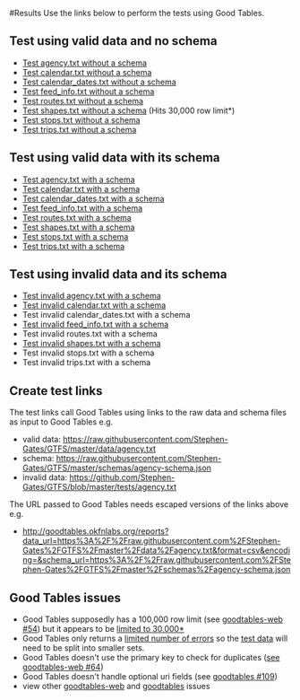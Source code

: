 #Results
Use the links below to perform the tests using Good Tables.

## Test using valid data and no schema
- [Test agency.txt without a schema](http://goodtables.okfnlabs.org/reports?data_url=https%3A%2F%2Fraw.githubusercontent.com%2FStephen-Gates%2FGTFS%2Fmaster%2Fdata%2Fagency.txt&format=csv&encoding=&schema_url=)
- [Test calendar.txt without a schema](http://goodtables.okfnlabs.org/reports?data_url=https%3A%2F%2Fraw.githubusercontent.com%2FStephen-Gates%2FGTFS%2Fmaster%2Fdata%2Fcalendar.txt&format=csv&encoding=&schema_url=)
- [Test calendar_dates.txt without a schema](http://goodtables.okfnlabs.org/reports?data_url=https%3A%2F%2Fraw.githubusercontent.com%2FStephen-Gates%2FGTFS%2Fmaster%2Fdata%2Fcalendar_dates.txt&format=csv&encoding=&schema_url=)
- [Test feed_info.txt without a schema](http://goodtables.okfnlabs.org/reports?data_url=https%3A%2F%2Fraw.githubusercontent.com%2FStephen-Gates%2FGTFS%2Fmaster%2Fdata%2Ffeed_info.txt&format=csv&encoding=&schema_url=)
- [Test routes.txt without a schema](http://goodtables.okfnlabs.org/reports?data_url=https%3A%2F%2Fraw.githubusercontent.com%2FStephen-Gates%2FGTFS%2Fmaster%2Fdata%2Froutes.txt&format=csv&encoding=&schema_url=)
- [Test shapes.txt without a schema](http://goodtables.okfnlabs.org/reports?data_url=https%3A%2F%2Fraw.githubusercontent.com%2FStephen-Gates%2FGTFS%2Fmaster%2Fdata%2Fshapes.txt&format=csv&encoding=&schema_url=) (Hits 30,000 row limit*)
- [Test stops.txt without a schema](http://goodtables.okfnlabs.org/reports?data_url=https%3A%2F%2Fraw.githubusercontent.com%2FStephen-Gates%2FGTFS%2Fmaster%2Fdata%2Fstops.txt&format=csv&encoding=&schema_url=)
- [Test trips.txt without a schema](http://goodtables.okfnlabs.org/reports?data_url=https%3A%2F%2Fraw.githubusercontent.com%2FStephen-Gates%2FGTFS%2Fmaster%2Fdata%2Ftrips.txt&format=csv&encoding=&schema_url=)

## Test using valid data with its schema
- [Test agency.txt with a schema](http://goodtables.okfnlabs.org/reports?data_url=https%3A%2F%2Fraw.githubusercontent.com%2FStephen-Gates%2FGTFS%2Fmaster%2Fdata%2Fagency.txt&format=csv&encoding=&schema_url=https%3A%2F%2Fraw.githubusercontent.com%2FStephen-Gates%2FGTFS%2Fmaster%2Fschemas%2Fagency-schema.json)
- [Test calendar.txt with a schema](http://goodtables.okfnlabs.org/reports?data_url=https%3A%2F%2Fraw.githubusercontent.com%2FStephen-Gates%2FGTFS%2Fmaster%2Fdata%2Fcalendar.txt&format=csv&encoding=&schema_url=https%3A%2F%2Fraw.githubusercontent.com%2FStephen-Gates%2FGTFS%2Fmaster%2Fschemas%2Fcalendar-schema.json)
- [Test calendar_dates.txt with a schema](http://goodtables.okfnlabs.org/reports?data_url=https%3A%2F%2Fraw.githubusercontent.com%2FStephen-Gates%2FGTFS%2Fmaster%2Fdata%2Fcalendar_dates.txt&format=csv&encoding=&schema_url=https%3A%2F%2Fraw.githubusercontent.com%2FStephen-Gates%2FGTFS%2Fmaster%2Fschemas%2Fcalendar_dates-schema.json)
- [Test feed_info.txt with a schema](http://goodtables.okfnlabs.org/reports?data_url=https%3A%2F%2Fraw.githubusercontent.com%2FStephen-Gates%2FGTFS%2Fmaster%2Fdata%2Ffeed_info.txt&format=csv&encoding=&schema_url=https%3A%2F%2Fraw.githubusercontent.com%2FStephen-Gates%2FGTFS%2Fmaster%2Fschemas%2Ffeed_info-schema.json)
- [Test routes.txt with a schema](http://goodtables.okfnlabs.org/reports?data_url=https%3A%2F%2Fraw.githubusercontent.com%2FStephen-Gates%2FGTFS%2Fmaster%2Fdata%2Froutes.txt&format=csv&encoding=&schema_url=https%3A%2F%2Fraw.githubusercontent.com%2FStephen-Gates%2FGTFS%2Fmaster%2Fschemas%2Froutes-schema.json)
- [Test shapes.txt with a schema](http://goodtables.okfnlabs.org/reports?data_url=https%3A%2F%2Fraw.githubusercontent.com%2FStephen-Gates%2FGTFS%2Fmaster%2Fdata%2Fshapes.txt&format=csv&encoding=&schema_url=https%3A%2F%2Fraw.githubusercontent.com%2FStephen-Gates%2FGTFS%2Fmaster%2Fschemas%2Fshapes-schema.json)  
- [Test stops.txt with a schema](http://goodtables.okfnlabs.org/reports?data_url=https%3A%2F%2Fraw.githubusercontent.com%2FStephen-Gates%2FGTFS%2Fmaster%2Fdata%2Fstops.txt&format=csv&encoding=&schema_url=https%3A%2F%2Fraw.githubusercontent.com%2FStephen-Gates%2FGTFS%2Fmaster%2Fschemas%2Fstops-schema.json)  
- [Test trips.txt with a schema](http://goodtables.okfnlabs.org/reports?data_url=https%3A%2F%2Fraw.githubusercontent.com%2FStephen-Gates%2FGTFS%2Fmaster%2Fdata%2Ftrips.txt&format=csv&encoding=&schema_url=https%3A%2F%2Fraw.githubusercontent.com%2FStephen-Gates%2FGTFS%2Fmaster%2Fschemas%2Ftrips-schema.json)  

## Test using invalid data and its schema
- [Test invalid agency.txt with a schema](http://goodtables.okfnlabs.org/reports?data_url=https%3A%2F%2Fraw.githubusercontent.com%2FStephen-Gates%2FGTFS%2Fmaster%2Ftests%2Fagency.txt&format=csv&encoding=&schema_url=https%3A%2F%2Fraw.githubusercontent.com%2FStephen-Gates%2FGTFS%2Fmaster%2Fschemas%2Fagency-schema.json)
- [Test invalid calendar.txt with a schema](http://goodtables.okfnlabs.org/reports?data_url=https%3A%2F%2Fraw.githubusercontent.com%2FStephen-Gates%2FGTFS%2Fmaster%2Ftests%2Fcalendar.txt&format=csv&encoding=&schema_url=https%3A%2F%2Fraw.githubusercontent.com%2FStephen-Gates%2FGTFS%2Fmaster%2Fschemas%2Fcalendar-schema.json)
- Test invalid calendar_dates.txt with a schema
- [Test invalid feed_info.txt with a schema](http://goodtables.okfnlabs.org/reports?data_url=https%3A%2F%2Fraw.githubusercontent.com%2FStephen-Gates%2FGTFS%2Fmaster%2Ftests%2Ffeed_info.txt&format=csv&encoding=&schema_url=https%3A%2F%2Fraw.githubusercontent.com%2FStephen-Gates%2FGTFS%2Fmaster%2Fschemas%2Ffeed_info-schema.json)
- Test invalid routes.txt with a schema
- [Test invalid shapes.txt with a schema](http://goodtables.okfnlabs.org/reports?data_url=https%3A%2F%2Fraw.githubusercontent.com%2FStephen-Gates%2FGTFS%2Fmaster%2Ftests%2Fshapes.txt&format=csv&encoding=&schema_url=https%3A%2F%2Fraw.githubusercontent.com%2FStephen-Gates%2FGTFS%2Fmaster%2Fschemas%2Fshapes-schema.json)
- Test invalid stops.txt with a schema
- Test invalid trips.txt with a schema

## Create test links
The test links call Good Tables using links to the raw data and schema files as input to Good Tables e.g.
  - valid data: https://raw.githubusercontent.com/Stephen-Gates/GTFS/master/data/agency.txt
  - schema: https://raw.githubusercontent.com/Stephen-Gates/GTFS/master/schemas/agency-schema.json
  - invalid data: https://github.com/Stephen-Gates/GTFS/blob/master/tests/agency.txt

The URL passed to Good Tables needs escaped versions of the links above e.g.
  - http://goodtables.okfnlabs.org/reports?data_url=https%3A%2F%2Fraw.githubusercontent.com%2FStephen-Gates%2FGTFS%2Fmaster%2Fdata%2Fagency.txt&format=csv&encoding=&schema_url=https%3A%2F%2Fraw.githubusercontent.com%2FStephen-Gates%2FGTFS%2Fmaster%2Fschemas%2Fagency-schema.json

## Good Tables issues
- Good Tables supposedly has a 100,000 row limit (see [goodtables-web #54](https://github.com/frictionlessdata/goodtables-web/issues/54)) but it appears to be [limited to 30,000*](https://github.com/frictionlessdata/goodtables-web#api)
- Good Tables only returns a [limited number of errors](https://github.com/frictionlessdata/goodtables-web/issues/66) so the [test data](https://github.com/Stephen-Gates/GTFS/tree/master/tests) will need to be split into smaller sets.
- Good Tables doesn't use the primary key to check for duplicates ([see goodtables-web #64](https://github.com/frictionlessdata/goodtables-web/issues/64))
- Good Tables doesn't handle optional uri fields (see [goodtables #109](https://github.com/frictionlessdata/goodtables/issues/109))
- view other [goodtables-web](https://github.com/frictionlessdata/goodtables-web/issues) and [goodtables](https://github.com/frictionlessdata/goodtables/issues) issues
